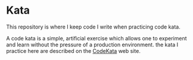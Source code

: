 # Kata
This repository is where I keep code I write when practicing code kata.

A code kata is a simple, artificial exercise which allows one to experiment and learn without the pressure of a production environment. 
the kata I practice here are described on the [CodeKata](http://codekata.com/) web site.

